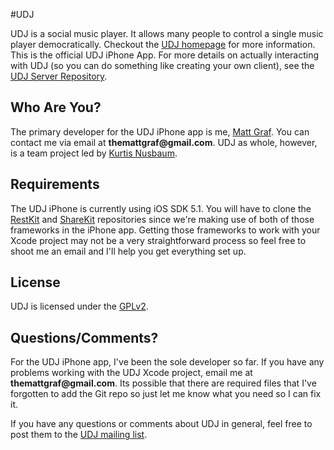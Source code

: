 #UDJ

UDJ is a social music player. It allows many people to control
a single music player democratically. Checkout the
[UDJ homepage][home] for more information. This is the official
UDJ iPhone App. For more details on actually interacting with
UDJ (so you can do something like creating your own client), see the [UDJ Server Repository][server].

## Who Are You?

The primary developer for the UDJ iPhone app is me, [Matt Graf][mg]. You can contact me via email at __themattgraf@gmail.com__.
UDJ as whole, however, is a team project led by [Kurtis Nusbaum][kln].

## Requirements
The UDJ iPhone is currently using iOS SDK 5.1. You will have to clone the [RestKit][rk] and [ShareKit][shk] repositories since we're making use of both of those frameworks in the iPhone app. Getting those frameworks to work with your Xcode project may not be a very straightforward process so feel free to shoot me an email and I'll help you get everything set up.

## License
UDJ is licensed under the [GPLv2][gpl].

## Questions/Comments?

For the UDJ iPhone app, I've been the sole developer so far. If you have any problems working with the UDJ Xcode project, email me at __themattgraf@gmail.com__. Its possible that there are required files that I've forgotten to add the Git repo so just let me know what you need so I can fix it.

If you have any questions or comments about UDJ in general, feel free to post them to
the [UDJ mailing list][mailing].

[home]:https://www.udjplayer.com
[server]:https://github.com/klnusbaum/UDJ
[kln]:https://github.com/klnusbaum/
[gpl]:https://github.com/klnusbaum/UDJ-Android-Client/blob/master/LICENSE
[mailing]:mailto:udjdev@bazaarsolutions.com
[mg]:https://github.com/yourmattg/
[rk]:https://github.com/RestKit/RestKit
[shk]:https://github.com/ShareKit/ShareKit
